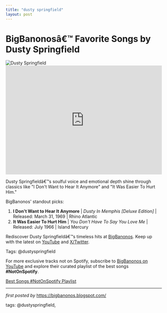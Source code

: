 ```yaml
---
title: "dusty springfield"
layout: post
---
```

<!-- Title of the Post -->
<h1 >BigBanonosâ€™ Favorite Songs by Dusty Springfield</h1> <!-- Featured Image -->
<div > <img src="https://i.scdn.co/image/ab67616d0000b27347a2a6b7f276cdc3d67d1361" alt="Dusty Springfield">
</div> <!-- Spotify Embed -->
<div > <iframe src="https://open.spotify.com/embed/playlist/0lI5HzQTbvl7GMiBPYfzrj?utm_source=generator" width="100%" height="352" frameBorder="0" allowfullscreen="" allow="autoplay; clipboard-write; encrypted-media; fullscreen; picture-in-picture" loading="lazy"></iframe>
</div> <!-- Introductory Text -->
<p >Dusty Springfieldâ€™s soulful voice and emotional depth shine through classics like "I Don't Want to Hear It Anymore" and "It Was Easier To Hurt Him."</p> <!-- Song Highlights -->
<div > <p>BigBanonos' standout picks:</p> <ol> <li><strong>I Don't Want to Hear It Anymore</strong> | <em>Dusty In Memphis [Deluxe Edition]</em> | Released: March 31, 1969 | Rhino Atlantic</li> <li><strong>It Was Easier To Hurt Him</strong> | <em>You Don't Have To Say You Love Me</em> | Released: July 1966 | Island Mercury</li> </ol>
</div> <!-- Footer Links -->
<div > <p>Rediscover Dusty Springfieldâ€™s timeless hits at <a href="https://bigbanonos.blogspot.com/" target="_blank">BigBanonos</a>. Keep up with the latest on <a href="https://www.youtube.com/@BigBanonos" target="_blank">YouTube</a> and <a href="https://x.com/bigbanonos" target="_blank">X/Twitter</a>.</p>
</div> <!-- Tags -->
<p >Tags: @dustyspringfield</p>


<!--Subscribe and Playlist Links-->
<div>
    <p>For more exclusive tracks not on Spotify, subscribe to <a href="https://www.youtube.com/@BigBanonos" target="_blank">BigBanonos on YouTube</a> and explore their curated playlist of the best songs <strong>#NotOnSpotify</strong>.</p>
    <p><a href="https://www.youtube.com/playlist?list=PLtuNtuTatqI0kFahUCbtbfenC_ET5O_tr" target="_blank">Best Songs #NotOnSpotify Playlist<br /></a></p></div>

<hr />

<p><em>first posted by</em> <a href="https://bigbanonos.blogspot.com/" rel="noopener" target="_new">https://bigbanonos.blogspot.com/</a></p>

<p>tags: @dustyspringfield,</p>
